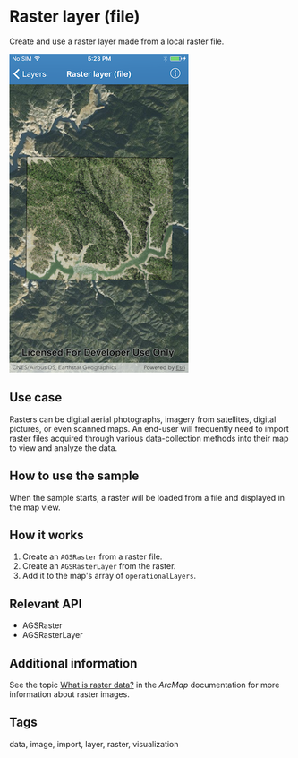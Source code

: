 # Raster layer (file)

Create and use a raster layer made from a local raster file.

![Raster layer (file) sample](raster-layer-file.png)

## Use case

Rasters can be digital aerial photographs, imagery from satellites, digital pictures, or even scanned maps. An end-user will frequently need to import raster files acquired through various data-collection methods into their map to view and analyze the data.

## How to use the sample

When the sample starts, a raster will be loaded from a file and displayed in the map view.

## How it works

1. Create an `AGSRaster` from a raster file.
2. Create an `AGSRasterLayer` from the raster.
3. Add it to the map's array of `operationalLayers`.

## Relevant API

* AGSRaster
* AGSRasterLayer

## Additional information

See the topic [What is raster data?](http://desktop.arcgis.com/en/arcmap/10.3/manage-data/raster-and-images/what-is-raster-data.htm) in the *ArcMap* documentation for more information about raster images.

## Tags

data, image, import, layer, raster, visualization
